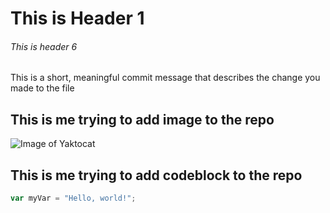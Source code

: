 # This is Header 1
###### This is header 6

This is a short, meaningful commit message that describes the change you made to the file

## This is me trying to add image to the repo
![Image of Yaktocat](https://octodex.github.com/images/yaktocat.png)

## This is me trying to add codeblock to the repo
``` javascript
var myVar = "Hello, world!";
```
